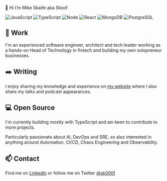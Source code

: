 :wave: Hi I’m Mike Skaife aka Skoof

![JavaScript](https://img.shields.io/badge/-JavaScript-444444?logo=javascript)
![TypeScript](https://img.shields.io/badge/-TypeScript-444444?logo=typescript)
![Node](https://img.shields.io/badge/-Node.js-444444?logo=node.js)
![React](https://img.shields.io/badge/-React-444444?logo=react)
![MongoDB](https://img.shields.io/badge/-MongoDB-444444?logo=mongodb)
![PostgreSQL](https://img.shields.io/badge/-PostgreSQL-444444?logo=postgresql)

## :office: Work

I'm an experienced software engineer, architect and tech leader working as a hands-on Head of Technology in fintech and building my own solopreneur businesses.

## :black_nib: Writing

I enjoy sharing my knowledge and experience on [my website](https://skoof.co.uk) where I also share my talks and podcast appearances.

## :computer: Open Source

I'm currently building mostly with TypeScript and am keen to contribute to more projects.

Particularly passionate about AI, DevOps and SRE, so also interested in anything around Automation, CI/CD, Chaos Engineering and Observability.

## :mailbox: Contact

Find me on [LinkedIn](http://linkedin.com/in/mikeskaife) or follow me on Twitter [@sk000f](https://twitter.com/sk000f) 

